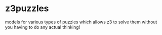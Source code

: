 # z3puzzles
models for various types of puzzles which allows z3 to solve them without you having to do any actual thinking!
